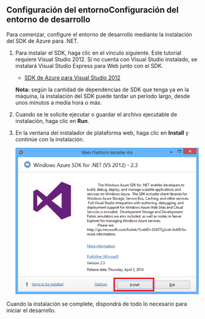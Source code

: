 ## <a name="setupdevenv"></a><span class="short-header">Configuración del entorno</span>Configuración del entorno de desarrollo

Para comenzar, configure el entorno de desarrollo mediante la instalación del SDK de Azure para .NET.

1.  Para instalar el SDK, haga clic en el vínculo siguiente. Este tutorial requiere Visual Studio 2012. Si no cuenta con Visual Studio instalado, se instalará Visual Studio Express para Web junto con el SDK.

    -   [SDK de Azure para Visual Studio 2012][]

    **Nota:** según la cantidad de dependencias de SDK que tenga ya en la máquina, la instalación del SDK puede tardar un período largo, desde unos minutos a media hora o más.

2.  Cuando se le solicite ejecutar o guardar el archivo ejecutable de instalación, haga clic en **Run**.

3.  En la ventana del instalador de plataforma web, haga clic en **Install** y continúe con la instalación.

    ![Instalador de plataforma web: SDK de Azure para .NET][]

Cuando la instalación se complete, dispondrá de todo lo necesario para iniciar el desarrollo.

  [SDK de Azure para Visual Studio 2012]: http://go.microsoft.com/fwlink/?LinkID=324323
  [Instalador de plataforma web: SDK de Azure para .NET]: ./media/install-sdk-2012-only/WebPI46-2012.png
